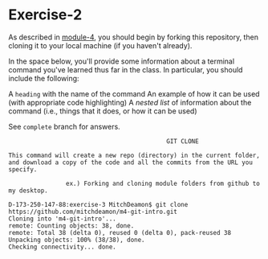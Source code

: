 # Exercise-2

As described in [module-4](https://github.com/INFO-201/m4-git-intro), you should begin by forking this repository, then cloning it to your local machine (if you haven't already).

In the space below, you'll provide some information about a terminal command you've learned thus far in the class. In particular, you should include the following:

A `heading` with the name of the command
An example of how it can be used (with appropriate code highlighting)
A _nested list_ of information about the command (i.e., things that it does, or how it can be used)

See `complete` branch for answers.

                                                GIT CLONE

    This command will create a new repo (directory) in the current folder, and download a copy of the code and all the commits from the URL you specify.
                    
                    ex.) Forking and cloning module folders from github to my desktop.
    
    D-173-250-147-88:exercise-3 MitchDeamon$ git clone https://github.com/mitchdeamon/m4-git-intro.git
    Cloning into 'm4-git-intro'...
    remote: Counting objects: 38, done.
    remote: Total 38 (delta 0), reused 0 (delta 0), pack-reused 38
    Unpacking objects: 100% (38/38), done.
    Checking connectivity... done.
        
